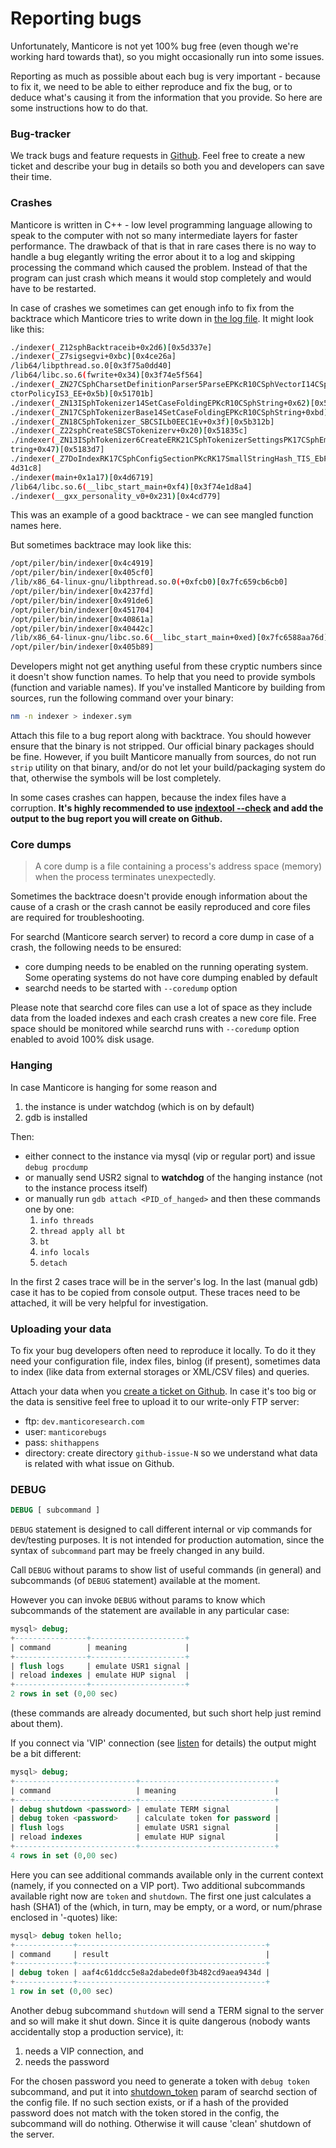 # Reporting bugs

Unfortunately, Manticore is not yet 100% bug free (even though we're working hard towards that), so you might occasionally run into some issues.

Reporting as much as possible about each bug is very important - because to fix it, we need to be able to either reproduce and fix the bug, or to deduce what's causing it from the information that you provide. So here are some instructions how to do that.

### Bug-tracker
We track bugs and feature requests in [Github](https://github.com/manticoresoftware/manticore/issues). Feel free to create a new ticket and describe your bug in details so both you and developers can save their time.

### Crashes
Manticore is written in C++ - low level programming language allowing to speak to the computer with not so many intermediate layers for faster performance. The drawback of that is that in rare cases there is no way to handle a bug elegantly writing the error about it to a log and skipping processing the command which caused the problem. Instead of that the program can just crash which means it would stop completely and would have to be restarted.

In case of crashes we sometimes can get enough info to fix from the backtrace which Manticore tries to write down in [the log file](Logging/Server_logging.md). It might look like this:

```bash
./indexer(_Z12sphBacktraceib+0x2d6)[0x5d337e]
./indexer(_Z7sigsegvi+0xbc)[0x4ce26a]
/lib64/libpthread.so.0[0x3f75a0dd40]
/lib64/libc.so.6(fwrite+0x34)[0x3f74e5f564]
./indexer(_ZN27CSphCharsetDefinitionParser5ParseEPKcR10CSphVectorI14CSphRemapRange16CSphVe
ctorPolicyIS3_EE+0x5b)[0x51701b]
./indexer(_ZN13ISphTokenizer14SetCaseFoldingEPKcR10CSphString+0x62)[0x517e4c]
./indexer(_ZN17CSphTokenizerBase14SetCaseFoldingEPKcR10CSphString+0xbd)[0x518283]
./indexer(_ZN18CSphTokenizer_SBCSILb0EEC1Ev+0x3f)[0x5b312b]
./indexer(_Z22sphCreateSBCSTokenizerv+0x20)[0x51835c]
./indexer(_ZN13ISphTokenizer6CreateERK21CSphTokenizerSettingsPK17CSphEmbeddedFilesR10CSphS
tring+0x47)[0x5183d7]
./indexer(_Z7DoIndexRK17CSphConfigSectionPKcRK17SmallStringHash_TIS_EbP8_IO_FILE+0x494)[0x
4d31c8]
./indexer(main+0x1a17)[0x4d6719]
/lib64/libc.so.6(__libc_start_main+0xf4)[0x3f74e1d8a4]
./indexer(__gxx_personality_v0+0x231)[0x4cd779]
```

This was an example of a good backtrace - we can see mangled function
names here.

But sometimes backtrace may look like this:
```bash
/opt/piler/bin/indexer[0x4c4919]
/opt/piler/bin/indexer[0x405cf0]
/lib/x86_64-linux-gnu/libpthread.so.0(+0xfcb0)[0x7fc659cb6cb0]
/opt/piler/bin/indexer[0x4237fd]
/opt/piler/bin/indexer[0x491de6]
/opt/piler/bin/indexer[0x451704]
/opt/piler/bin/indexer[0x40861a]
/opt/piler/bin/indexer[0x40442c]
/lib/x86_64-linux-gnu/libc.so.6(__libc_start_main+0xed)[0x7fc6588aa76d]
/opt/piler/bin/indexer[0x405b89]
```

Developers might not get anything useful from these cryptic numbers since it doesn't show function names. To help that you need to provide symbols (function and variable names). If you've installed Manticore by building from sources, run the following command over your binary:
```bash
nm -n indexer > indexer.sym
```

Attach this file to a bug report along with backtrace. You should however ensure that the binary is not stripped. Our official binary packages should be fine. However, if you built Manticore manually from sources, do not run `strip` utility on that binary, and/or do not let your build/packaging system do that, otherwise the symbols will be lost completely.

In some cases crashes can happen, because the index files have a corruption. **It's highly recommended to use [indextool --check](../Miscellaneous_tools.md#indextool) and add the output to the bug report you will create on Github.**

### Core dumps

> A core dump is a file containing a process's address space (memory) when the process terminates unexpectedly.

Sometimes the backtrace doesn't provide enough information about the cause of a crash or the crash cannot be easily reproduced and core files are required for troubleshooting.

For searchd (Manticore search server) to record a core dump in case of a crash, the following needs to be ensured:

* core dumping needs to be enabled on the running operating system. Some operating systems do not have core dumping enabled by default
* searchd needs to be started with `--coredump` option

Please note that searchd core files can use a lot of space as they include data from the loaded indexes and each crash creates a new core file. Free space should be monitored while searchd runs with `--coredump` option enabled to avoid 100% disk usage.

### Hanging

In case Manticore is hanging for some reason and
1) the instance is under watchdog (which is on by default)
2) gdb is installed

Then:

* either connect to the instance via mysql (vip or regular port) and issue `debug procdump`  
* or manually send USR2 signal to **watchdog** of the hanging instance (not to the instance process itself)
* or manually run `gdb attach <PID_of_hanged>` and then these commands one by one:
  1. `info threads`
  2. `thread apply all bt`
  3. `bt`
  4. `info locals`
  5. `detach`

In the first 2 cases trace will be in the server's log. In the last (manual gdb) case it has to be copied from console output. These traces need to be attached, it will be very helpful for investigation.

### Uploading your data

To fix your bug developers often need to reproduce it locally. To do it they need your configuration file, index files, binlog (if present), sometimes data to index (like data from external storages or XML/CSV files) and queries.

Attach your data when you [create a ticket on Github](https://github.com/manticoresoftware/manticoresearch/issues/new). In case it's too big or the data is sensitive feel free to upload it to our write-only FTP server:

* ftp: `dev.manticoresearch.com`
* user: `manticorebugs`
* pass: `shithappens`
* directory: create directory `github-issue-N` so we understand what data is related with what issue on Github.

### DEBUG

```sql
DEBUG [ subcommand ]
```

`DEBUG` statement is designed to call different internal or vip commands for dev/testing purposes. It is not intended for production automation, since the syntax of `subcommand` part may be freely changed in any build.

Call `DEBUG` without params to show list of useful commands (in general) and subcommands (of `DEBUG` statement) available at the moment.

However you can invoke `DEBUG` without params to know which subcommands of the statement are available in any particular case:

```sql
mysql> debug;
+----------------+---------------------+
| command        | meaning             |
+----------------+---------------------+
| flush logs     | emulate USR1 signal |
| reload indexes | emulate HUP signal  |
+----------------+---------------------+
2 rows in set (0,00 sec)
```

(these commands are already documented, but such short help just remind about them).

If you connect via 'VIP' connection (see [listen](Server_settings/Searchd.md#listen) for details) the output might be a bit different:

```sql
mysql> debug;
+---------------------------+------------------------------+
| command                   | meaning                      |
+---------------------------+------------------------------+
| debug shutdown <password> | emulate TERM signal          |
| debug token <password>    | calculate token for password |
| flush logs                | emulate USR1 signal          |
| reload indexes            | emulate HUP signal           |
+---------------------------+------------------------------+
4 rows in set (0,00 sec)
```

Here you can see additional commands available only in the current context (namely, if you connected on a VIP port). Two additional subcommands available right now are `token` and `shutdown`. The first one just calculates a hash (SHA1) of the <password> (which, in turn, may be empty, or a word, or num/phrase enclosed in '-quotes) like:

```sql
mysql> debug token hello;
+-------------+------------------------------------------+
| command     | result                                   |
+-------------+------------------------------------------+
| debug token | aaf4c61ddcc5e8a2dabede0f3b482cd9aea9434d |
+-------------+------------------------------------------+
1 row in set (0,00 sec)
```

Another debug subcommand `shutdown` will send a TERM signal to the server and so will make it shut down. Since it is quite dangerous (nobody wants accidentally stop a production service), it:
1. needs a VIP connection, and
2. needs the password

For the chosen password you need to generate a token with `debug token` subcommand, and put it into [shutdown_token](Server_settings/Searchd.md#shutdown_token) param of searchd section of the config file. If no such section exists, or if a hash of the provided password  does not match with the token stored in the config, the subcommand will do nothing. Otherwise it will cause 'clean' shutdown of the server.
